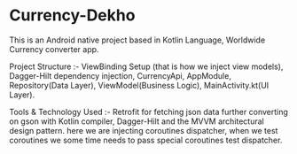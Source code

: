 # Currency-Dekho
This is an Android native project based in Kotlin Language, Worldwide Currency converter app.  

Project Structure :- ViewBinding Setup (that is how we inject view models), Dagger-Hilt dependency injection, CurrencyApi, AppModule, Repository(Data Layer), ViewModel(Business Logic), MainActivity.kt(UI Layer). 

Tools & Technology Used :- Retrofit for fetching json data further converting on gson with Kotlin compiler, Dagger-Hilt and the MVVM architectural design pattern. 
here we are injecting coroutines dispatcher, when we test coroutines we some time needs to pass special coroutines test dispatcher.

